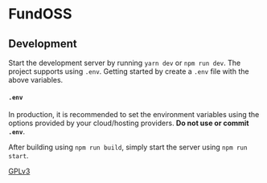 # FundOSS

## Development

Start the development server by running `yarn dev` or `npm run dev`. The project supports using `.env`. Getting started by create a `.env` file with the above variables.

#### `.env`

In production, it is recommended to set the environment variables using the options provided by your cloud/hosting providers. **Do not use or commit `.env`**.


After building using `npm run build`, simply start the server using `npm run start`.


[GPLv3](LICENSE)
  
